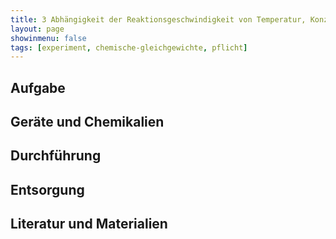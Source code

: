 ```yaml
---
title: 3 Abhängigkeit der Reaktionsgeschwindigkeit von Temperatur, Konzentration und Katalysator
layout: page
showinmenu: false
tags: [experiment, chemische-gleichgewichte, pflicht]
---
```


## Aufgabe

## Geräte und Chemikalien

## Durchführung

## Entsorgung

## Literatur und Materialien
